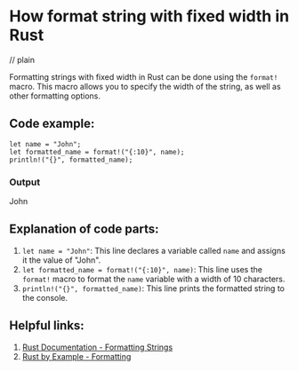 # How format string with fixed width in Rust
// plain

Formatting strings with fixed width in Rust can be done using the `format!` macro. This macro allows you to specify the width of the string, as well as other formatting options.

## Code example:
```
let name = "John";
let formatted_name = format!("{:10}", name);
println!("{}", formatted_name);
```
### Output
John

## Explanation of code parts:
1. `let name = "John"`: This line declares a variable called `name` and assigns it the value of "John".
2. `let formatted_name = format!("{:10}", name)`: This line uses the `format!` macro to format the `name` variable with a width of 10 characters.
3. `println!("{}", formatted_name)`: This line prints the formatted string to the console.

## Helpful links:
1. [Rust Documentation - Formatting Strings](https://doc.rust-lang.org/std/fmt/index.html#formatting-strings)
2. [Rust by Example - Formatting](https://doc.rust-lang.org/rust-by-example/fmt/format.html)